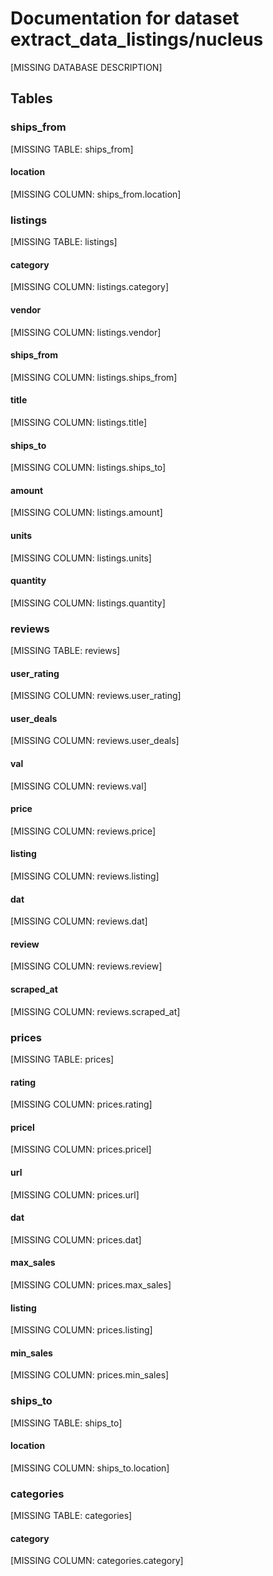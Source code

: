 # Documentation for dataset extract_data_listings/nucleus

[MISSING DATABASE DESCRIPTION]

## Tables

### ships_from

[MISSING TABLE: ships_from]

####       location

[MISSING COLUMN: ships_from.location]

### listings

[MISSING TABLE: listings]

####       category

[MISSING COLUMN: listings.category]

####       vendor

[MISSING COLUMN: listings.vendor]

####       ships_from

[MISSING COLUMN: listings.ships_from]

####       title

[MISSING COLUMN: listings.title]

####       ships_to

[MISSING COLUMN: listings.ships_to]

####       amount

[MISSING COLUMN: listings.amount]

####       units

[MISSING COLUMN: listings.units]

####       quantity

[MISSING COLUMN: listings.quantity]

### reviews

[MISSING TABLE: reviews]

####       user_rating

[MISSING COLUMN: reviews.user_rating]

####       user_deals

[MISSING COLUMN: reviews.user_deals]

####       val

[MISSING COLUMN: reviews.val]

####       price

[MISSING COLUMN: reviews.price]

####       listing

[MISSING COLUMN: reviews.listing]

####       dat

[MISSING COLUMN: reviews.dat]

####       review

[MISSING COLUMN: reviews.review]

####       scraped_at

[MISSING COLUMN: reviews.scraped_at]

### prices

[MISSING TABLE: prices]

####       rating

[MISSING COLUMN: prices.rating]

####       pricel

[MISSING COLUMN: prices.pricel]

####       url

[MISSING COLUMN: prices.url]

####       dat

[MISSING COLUMN: prices.dat]

####       max_sales

[MISSING COLUMN: prices.max_sales]

####       listing

[MISSING COLUMN: prices.listing]

####       min_sales

[MISSING COLUMN: prices.min_sales]

### ships_to

[MISSING TABLE: ships_to]

####       location

[MISSING COLUMN: ships_to.location]

### categories

[MISSING TABLE: categories]

####       category

[MISSING COLUMN: categories.category]

